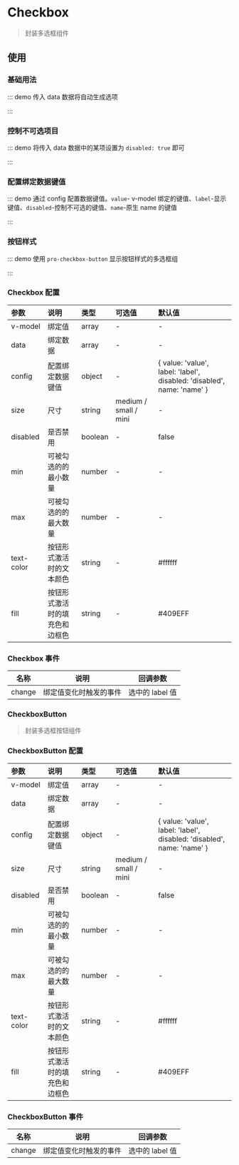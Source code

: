 # Checkbox

> 封装多选框组件

## 使用

### 基础用法

::: demo 传入 data 数据将自动生成选项

<template>
  <pro-checkbox
    v-model="checkbox"
    :data="data"
  />
</template>

<script>
import { ref } from 'vue'

export default {
  setup() {
    const checkbox = ref(undefined)
    const data = ref([
      { value: 'Go', label: 'go' },
      { value: 'JavaScript', label: 'javascript' },
      { value: 'Python', label: 'python' },
      { value: 'Dart', label: 'dart' },
      { value: 'V', label: 'v' },
    ])

    return {
      checkbox,
      data,
    }
  }
}
</script>

:::

### 控制不可选项目

::: demo 将传入 data 数据中的某项设置为 `disabled: true` 即可

<template>
  <pro-checkbox
    v-model="checkbox1"
    :data="list"
  />
</template>

<script>
import { ref } from 'vue'

export default {
  setup() {
    const checkbox1 = ref([])
    const list = ref([
      { value: 'Go', label: 'go', disabled: true },
      { value: 'JavaScript', label: 'javascript' },
      { value: 'Python', label: 'python' },
      { value: 'Dart', label: 'dart' },
      { value: 'V', label: 'v' },
    ])

    return {
      checkbox1,
      list,
    }
  }
}
</script>

:::

### 配置绑定数据键值

::: demo 通过 config 配置数据键值。`value`- v-model 绑定的键值、`label`-显示键值、`disabled`-控制不可选的键值、`name`-原生 name 的键值

<template>
  <pro-checkbox
    v-model="checkbox2"
    :data="data"
    :config="config"
  />
</template>

<script>
import { ref } from 'vue'

export default {
  setup() {
    const checkbox2 = ref([])
    const config = ref({ value: 'label', label: 'value' })
    const data = ref([
      { value: 'Go', label: 'go' },
      { value: 'JavaScript', label: 'javascript' },
      { value: 'Python', label: 'python' },
      { value: 'Dart', label: 'dart' },
      { value: 'V', label: 'v' },
    ])

    return {
      checkbox2,
      config,
      data,
    }
  }
}
</script>

:::

### 按钮样式

::: demo 使用 `pro-checkbox-button` 显示按钮样式的多选框组

<template>
  <pro-checkbox-button
    v-model="checkboxbutton"
    :data="data"
  />
</template>

<script>
import { ref } from 'vue'

export default {
  setup() {
    const checkboxbutton = ref([])
    const data = ref([
      { value: 'Go', label: 'go' },
      { value: 'JavaScript', label: 'javascript' },
      { value: 'Python', label: 'python' },
      { value: 'Dart', label: 'dart' },
      { value: 'V', label: 'v' },
    ])

    return {
      checkboxbutton,
      data,
    }
  }
}
</script>

:::

### Checkbox 配置

| 参数       | 说明                           | 类型    | 可选值                | 默认值                                                                 |
| :--------- | :----------------------------- | :------ | :-------------------- | :--------------------------------------------------------------------- |
| v-model    | 绑定值                         | array   | -                     | -                                                                      |
| data       | 绑定数据                       | array   | -                     | -                                                                      |
| config     | 配置绑定数据键值               | object  | -                     | { value: 'value', label: 'label', disabled: 'disabled', name: 'name' } |
| size       | 尺寸                           | string  | medium / small / mini | -                                                                      |
| disabled   | 是否禁用                       | boolean | -                     | false                                                                  |
| min        | 可被勾选的的最小数量           | number  | -                     | -                                                                      |
| max        | 可被勾选的的最大数量           | number  | -                     | -                                                                      |
| text-color | 按钮形式激活时的文本颜色       | string  | -                     | #ffffff                                                                |
| fill       | 按钮形式激活时的填充色和边框色 | string  | -                     | #409EFF                                                                |

### Checkbox 事件

| 名称   | 说明                   | 回调参数        |
| ------ | ---------------------- | --------------- |
| change | 绑定值变化时触发的事件 | 选中的 label 值 |

### CheckboxButton

> 封装多选框按钮组件

### CheckboxButton 配置

| 参数       | 说明                           | 类型    | 可选值                | 默认值                                                                 |
| :--------- | :----------------------------- | :------ | :-------------------- | :--------------------------------------------------------------------- |
| v-model    | 绑定值                         | array   | -                     | -                                                                      |
| data       | 绑定数据                       | array   | -                     | -                                                                      |
| config     | 配置绑定数据键值               | object  | -                     | { value: 'value', label: 'label', disabled: 'disabled', name: 'name' } |
| size       | 尺寸                           | string  | medium / small / mini | -                                                                      |
| disabled   | 是否禁用                       | boolean | -                     | false                                                                  |
| min        | 可被勾选的的最小数量           | number  | -                     | -                                                                      |
| max        | 可被勾选的的最大数量           | number  | -                     | -                                                                      |
| text-color | 按钮形式激活时的文本颜色       | string  | -                     | #ffffff                                                                |
| fill       | 按钮形式激活时的填充色和边框色 | string  | -                     | #409EFF                                                                |

### CheckboxButton 事件

| 名称   | 说明                   | 回调参数        |
| ------ | ---------------------- | --------------- |
| change | 绑定值变化时触发的事件 | 选中的 label 值 |

